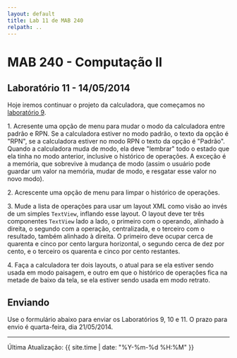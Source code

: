 ```yaml
---
layout: default
title: Lab 11 de MAB 240
relpath: ..
---
```


MAB 240 - Computação II
=======================

Laboratório 11 - 14/05/2014
---------------------------

Hoje iremos continuar o projeto da calculadora, que começamos no 
[laboratório 9](lab9.html). 

1\. Acresente uma opção de menu para mudar o modo da calculadora entre
padrão e RPN. Se a calculadora estiver no modo padrão, o texto da
opção é "RPN", se a calculadora estiver no modo RPN o texto da opção é
"Padrão". Quando a calculadora muda de modo, ela deve "lembrar" todo
o estado que ela tinha no modo anterior, inclusive o histórico
de operações. A exceção é a memória, que
sobrevive à mudança de modo (assim o usuário pode guardar um valor na
memória, mudar de modo, e resgatar esse valor no novo modo).

2\. Acrescente uma opção de menu para limpar o histórico de operações.

3\. Mude a lista de operações para usar um layout XML como visão ao
invés de um simples `TextView`, inflando esse layout. O layout deve
ter três componentes `TextView` lado a lado, o primeiro com o operando,
alinhado à direita, o segundo com a operação, centralizada, e o terceiro
com o resultado, também alinhado à direita. O primeiro deve ocupar
cerca de quarenta e cinco por cento largura horizontal, o segundo cerca
de dez por cento, e o terceiro os quarenta e cinco por cento restantes.

4\. Faça a calculadora ter dois layouts, o atual para se ela estiver sendo
usada em modo paisagem, e outro em que o histórico de operações fica na
metade de baixo da tela, se ela estiver sendo usada em modo retrato.

Enviando
--------

Use o formulário abaixo para enviar os Laboratórios 9, 10 e 11. O prazo para envio é quarta-feira,
dia 21/05/2014.

<script type="text/javascript" src="http://form.jotformz.com/jsform/41326570449658">
dummy
</script>

* * * * *

Última Atualização: {{ site.time | date: "%Y-%m-%d %H:%M" }}
